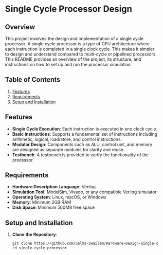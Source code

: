 # Single Cycle Processor Design

## Overview
This project involves the design and implementation of a single cycle processor. A single cycle processor is a type of CPU architecture where each instruction is completed in a single clock cycle. This makes it simpler to design and understand compared to multi-cycle or pipelined processors. This README provides an overview of the project, its structure, and instructions on how to set up and run the processor simulation.

## Table of Contents
1. [Features](#features)
2. [Requirements](#requirements)
3. [Setup and Installation](#setup-and-installation)

## Features
- **Single Cycle Execution**: Each instruction is executed in one clock cycle.
- **Basic Instructions**: Supports a fundamental set of instructions including arithmetic, logical, load/store, and control instructions.
- **Modular Design**: Components such as ALU, control unit, and memory are designed as separate modules for clarity and reuse.
- **Testbench**: A testbench is provided to verify the functionality of the processor.

## Requirements
- **Hardware Description Language**: Verilog
- **Simulation Tool**: ModelSim, Vivado, or any compatible Verilog simulator
- **Operating System**: Linux, macOS, or Windows
- **Memory**: Minimum 2GB RAM
- **Disk Space**: Minimum 500MB free space

## Setup and Installation
1. **Clone the Repository**:
   ```sh
   git clone https://github.com/Salma-Swailem/Hardware-Design-single-cycle-processor-.git
   cd single-cycle-processor 
